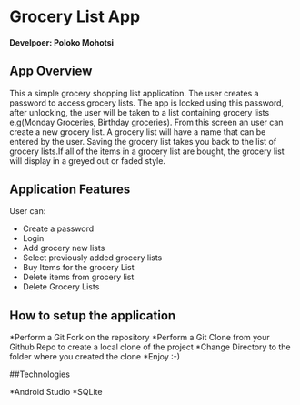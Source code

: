# Grocery List App

#### Develpoer: Poloko Mohotsi

## App Overview

This a simple grocery shopping list application. The user creates a password to access grocery lists.
The app is locked using this password, after unlocking, the user will be taken to a list containing 
grocery lists e.g(Monday Groceries, Birthday groceries). From this screen an user can create a new grocery list. 
A grocery list will have a name that can be entered by the user. Saving the grocery list takes you back to the
list of grocery lists.If all of the items in a grocery list  are bought, the grocery list will display in a greyed 
out or faded style.


## Application Features

User can:
* Create a password
* Login
* Add grocery new lists
* Select previously added grocery lists
* Buy Items for the grocery List
* Delete items from grocery list
* Delete Grocery Lists



## How to setup the application

*Perform a Git Fork on the repository
*Perform a Git Clone from your Github Repo to create a local clone of the project
*Change Directory to the folder where you created the clone
*Enjoy :-)

##Technologies

*Android Studio
*SQLite
